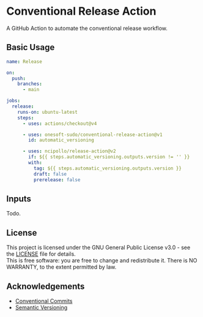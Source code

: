 # Conventional Release Action

A GitHub Action to automate the conventional release workflow.

## Basic Usage

```yaml
name: Release

on:
  push:
    branches:
      - main

jobs:
  release:
    runs-on: ubuntu-latest
    steps:
      - uses: actions/checkout@v4

      - uses: onesoft-sudo/conventional-release-action@v1
        id: automatic_versioning

      - uses: ncipollo/release-action@v2
        if: ${{ steps.automatic_versioning.outputs.version != '' }}
        with:
          tag: ${{ steps.automatic_versioning.outputs.version }}
          draft: false
          prerelease: false
```

## Inputs

Todo.

## License

This project is licensed under the GNU General Public License v3.0 - see the [LICENSE](LICENSE) file for details.<br />
This is free software: you are free to change and redistribute it. There is NO WARRANTY, to the extent permitted by law.

## Acknowledgements

- [Conventional Commits](https://www.conventionalcommits.org/)
- [Semantic Versioning](https://semver.org/)
